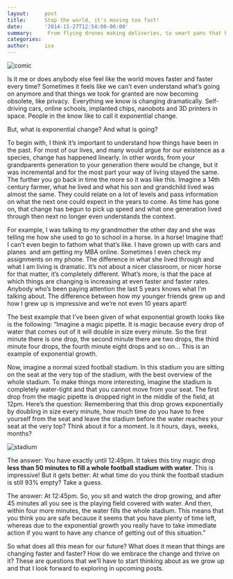 ```yaml
---
layout:     post
title:      Stop the world, it's moving too fast!
date:       '2014-11-27T12:54:00-06:00'
summary:     From flying drones making deliveries, to smart pans that help you cook perfectly, or wearable tech providing analytics to help soccer players practice. Almost every industry has been touched by software.
categories:
author:     isa
---
```


![comic](http://31.media.tumblr.com/66c5cdcf53f6280db58966ee235b4666/tumblr_inline_nfpl2k9Mp91sa3u4l.jpg)

Is it me or does anybody else feel like the world moves faster and faster every time? Sometimes it feels like we can’t even understand what’s going on anymore and that things we took for granted are now becoming obsolete, like privacy.  Everything we know is changing dramatically. Self-driving cars, online schools, implanted chips, nanobots and 3D printers in space. People in the know like to call it exponential change. 

But, what is exponential change? And what is going? 

To begin with, I think it’s important to understand how things have been in the past. For most of our lives, and many would argue for our existence as a species, change has happened linearly. In other words, from your grandparents generation to your generation there would be change, but it was incremental and for the most part your way of living stayed the same. The further you go back in time the more so it was like this. Imagine a 14th century farmer, what he lived and what his son and grandchild lived was almost the same. They could relate on a lot of levels and pass information on what the next one could expect in the years to come. As time has gone on, that change has begun to pick up speed and what one generation lived through then next no longer even understands the context. 

For example, I was talking to my grandmother the other day and she was telling me how she used to go to school in a horse. In a horse! Imagine that! I can’t even begin to fathom what that’s like. I have grown up with cars and planes  and am getting my MBA online. Sometimes I even check my assignments on my phone. The difference in what she lived through and what I am living is dramatic. It’s not about a nicer classroom, or nicer horse for that matter, it’s completely different. What’s more, is that the pace at which things are changing is increasing at even faster and faster rates. Anybody who’s been paying attention the last 5 years knows what I’m talking about. The difference between how my younger friends grew up and how I grew up is impressive and we’re not even 10 years apart!

The best example that I’ve been given of what exponential growth looks like is the following:
“Imagine a magic pipette. It is magic because every drop of water that comes out of it will double in size every minute. So the first minute there is one drop, the second minute there are two drops, the third minute four drops, the fourth minute eight drops and so on… This is an example of exponential growth. 

Now, imagine a normal sized football stadium. In this stadium you are sitting on the seat at the very top of the stadium, with the best overview of the whole stadium. To make things more interesting, imagine the stadium is completely water-tight and that you cannot move from your seat. The first drop from the magic pipette is dropped right in the middle of the field, at 12pm. Here’s the question: Remembering that this drop grows exponentially by doubling in size every minute, how much time do you have to free yourself from the seat and leave the stadium before the water reaches your seat at the very top? Think about it for a moment. Is it hours, days, weeks, months?

![stadium](http://38.media.tumblr.com/0539dfd0657c99efe0b2986667f09d2a/tumblr_inline_nfpllmyh371sa3u4l.jpg)

The answer: You have exactly until 12:49pm. It takes this tiny magic drop **less than 50 minutes to fill a whole football stadium with water**. This is impressive! But it gets better: At what time do you think the football stadium is still 93% empty? Take a guess.

The answer: At 12:45pm. So, you sit and watch the drop growing, and after 45 minutes all you see is the playing field covered with water. And then, within four more minutes, the water fills the whole stadium. This means that you think you are safe because it seems that you have plenty of time left, whereas due to the exponential growth you really have to take immediate action if you want to have any chance of getting out of this situation.”

So what does all this mean for our future? What does it mean that things are changing faster and faster? How do we embrace the change and thrive on it? These are questions that we’ll have to start thinking about as we grow up and that I look forward to exploring in upcoming posts. 
